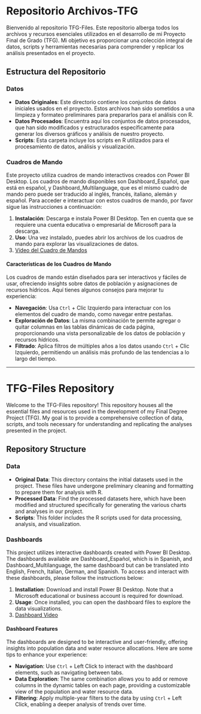 # Repositorio Archivos-TFG

Bienvenido al repositorio TFG-Files. Este repositorio alberga todos los archivos y recursos esenciales utilizados en el desarrollo de mi Proyecto Final de Grado (TFG). Mi objetivo es proporcionar una colección integral de datos, scripts y herramientas necesarias para comprender y replicar los análisis presentados en el proyecto.

## Estructura del Repositorio

### Datos
- **Datos Originales**: Este directorio contiene los conjuntos de datos iniciales usados en el proyecto. Estos archivos han sido sometidos a una limpieza y formateo preliminares para prepararlos para el análisis con R.
- **Datos Procesados**: Encuentra aquí los conjuntos de datos procesados, que han sido modificados y estructurados específicamente para generar los diversos gráficos y análisis de nuestro proyecto.
- **Scripts**: Esta carpeta incluye los scripts en R utilizados para el procesamiento de datos, análisis y visualización.

### Cuadros de Mando
Este proyecto utiliza cuadros de mando interactivos creados con Power BI Desktop. Los cuadros de mando disponibles son Dashboard_Español, que está en español, y Dashboard_Multilanguage, que es el mismo cuadro de mando pero puede ser traducido al inglés, francés, italiano, alemán y español. Para acceder e interactuar con estos cuadros de mando, por favor sigue las instrucciones a continuación:

1. **Instalación**: Descarga e instala Power BI Desktop. Ten en cuenta que se requiere una cuenta educativa o empresarial de Microsoft para la descarga.
2. **Uso**: Una vez instalado, puedes abrir los archivos de los cuadros de mando para explorar las visualizaciones de datos.
3. [Vídeo del Cuadro de Mandos](https://youtu.be/e4oLa0Sl2zw)

#### Características de los Cuadros de Mando
Los cuadros de mando están diseñados para ser interactivos y fáciles de usar, ofreciendo insights sobre datos de población y asignaciones de recursos hídricos. Aquí tienes algunos consejos para mejorar tu experiencia:

- **Navegación**: Usa `Ctrl` + Clic Izquierdo para interactuar con los elementos del cuadro de mando, como navegar entre pestañas.
- **Exploración de Datos**: La misma combinación te permite agregar o quitar columnas en las tablas dinámicas de cada página, proporcionando una vista personalizable de los datos de población y recursos hídricos.
- **Filtrado**: Aplica filtros de múltiples años a los datos usando `Ctrl` + Clic Izquierdo, permitiendo un análisis más profundo de las tendencias a lo largo del tiempo.

---

# TFG-Files Repository

Welcome to the TFG-Files repository! This repository houses all the essential files and resources used in the development of my Final Degree Project (TFG). My goal is to provide a comprehensive collection of data, scripts, and tools necessary for understanding and replicating the analyses presented in the project.

## Repository Structure

### Data
- **Original Data**: This directory contains the initial datasets used in the project. These files have undergone preliminary cleaning and formatting to prepare them for analysis with R.
- **Processed Data**: Find the processed datasets here, which have been modified and structured specifically for generating the various charts and analyses in our project.
- **Scripts**: This folder includes the R scripts used for data processing, analysis, and visualization.

### Dashboards
This project utilizes interactive dashboards created with Power BI Desktop. The dashboards available are Dashboard_Español, which is in Spanish, and Dashboard_Multilanguage, the same dashboard but can be translated into English, French, Italian, German, and Spanish. To access and interact with these dashboards, please follow the instructions below:

1. **Installation**: Download and install Power BI Desktop. Note that a Microsoft educational or business account is required for download.
2. **Usage**: Once installed, you can open the dashboard files to explore the data visualizations.
3. [Dashboard Video](https://youtu.be/e4oLa0Sl2zw)

#### Dashboard Features
The dashboards are designed to be interactive and user-friendly, offering insights into population data and water resource allocations. Here are some tips to enhance your experience:

- **Navigation**: Use `Ctrl` + Left Click to interact with the dashboard elements, such as navigating between tabs.
- **Data Exploration**: The same combination allows you to add or remove columns in the dynamic tables on each page, providing a customizable view of the population and water resource data.
- **Filtering**: Apply multiple-year filters to the data by using `Ctrl` + Left Click, enabling a deeper analysis of trends over time.
